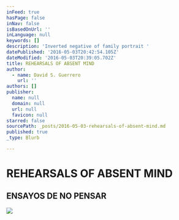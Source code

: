 ```yaml
---
inFeed: true
hasPage: false
inNav: false
isBasedOnUrl: ''
inLanguage: null
keywords: []
description: 'Inverted negative of family portrait '
datePublished: '2016-05-03T20:42:54.105Z'
dateModified: '2016-05-03T20:39:05.702Z'
title: REHEARSALS OF ABSENT MIND
author:
  - name: David S. Guerrero
    url: ''
authors: []
publisher:
  name: null
  domain: null
  url: null
  favicon: null
starred: false
sourcePath: _posts/2016-05-03-rehearsals-of-absent-mind.md
published: true
_type: Blurb

---
```

# REHEARSALS OF ABSENT MIND

## ENSAYOS DE NO PENSAR
![](https://the-grid-user-content.s3-us-west-2.amazonaws.com/758ae4d5-04e4-4272-b809-0bc459e9746d.jpg)